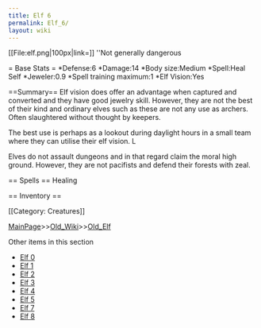 ```yaml
---
title: Elf 6
permalink: Elf_6/
layout: wiki
---
```

[[File:elf.png|100px|link=]] ''Not generally dangerous

= Base Stats =
*Defense:6
*Damage:14
*Body size:Medium
*Spell:Heal Self
*Jeweler:0.9
*Spell training maximum:1
*Elf Vision:Yes

==Summary==
Elf vision does offer an advantage when captured and converted and they have good jewelry skill. However, they are not the best of their kind and ordinary elves such as these are not any use as archers. Often slaughtered without thought by keepers.

The best use is perhaps as a lookout during daylight hours in a small team where they can utilise their elf vision. L

Elves do not assault dungeons and in that regard claim the moral high ground. However, they are not pacifists and defend their forests with zeal.

== Spells ==
 Healing

== Inventory ==

[[Category: Creatures]]

[MainPage](/keeperrl_wiki/ "wikilink")>>[Old_Wiki](/keeperrl_wiki/Old_Wiki "wikilink")>>[Old_Elf](/keeperrl_wiki/Old_Elf "wikilink")

Other items in this section
-    [Elf 0](/keeperrl_wiki/Elf_0 "wikilink")
-    [Elf 1](/keeperrl_wiki/Elf_1 "wikilink")
-    [Elf 2](/keeperrl_wiki/Elf_2 "wikilink")
-    [Elf 3](/keeperrl_wiki/Elf_3 "wikilink")
-    [Elf 4](/keeperrl_wiki/Elf_4 "wikilink")
-    [Elf 5](/keeperrl_wiki/Elf_5 "wikilink")
-    [Elf 7](/keeperrl_wiki/Elf_7 "wikilink")
-    [Elf 8](/keeperrl_wiki/Elf_8 "wikilink")
